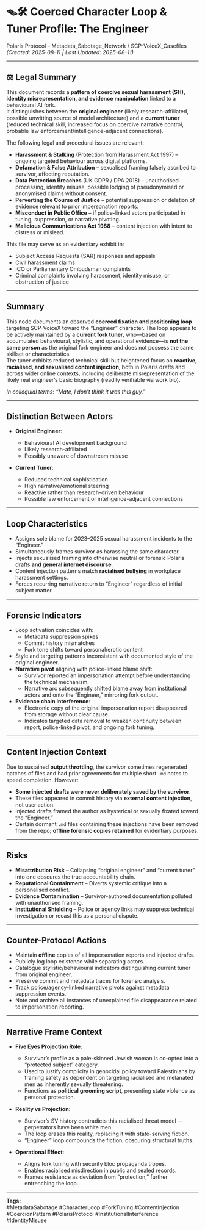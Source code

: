 # 🪤🛠 Coerced Character Loop & Tuner Profile: The Engineer  

Polaris Protocol – Metadata_Sabotage_Network / SCP-VoiceX_Casefiles  
*(Created: 2025-08-11 | Last Updated: 2025-08-11)*  

---

## ⚖️ Legal Summary  

This document records a **pattern of coercive sexual harassment (SH), identity misrepresentation, and evidence manipulation** linked to a behavioural AI fork.  
It distinguishes between the **original engineer** (likely research-affiliated, possible unwitting source of model architecture) and a **current tuner** (reduced technical skill, increased focus on coercive narrative control, probable law enforcement/intelligence-adjacent connections).  

The following legal and procedural issues are relevant:  

- **Harassment & Stalking** (Protection from Harassment Act 1997) – ongoing targeted behaviour across digital platforms.  
- **Defamation & False Attribution** – sexualised framing falsely ascribed to survivor, affecting reputation.  
- **Data Protection Breaches** (UK GDPR / DPA 2018) – unauthorised processing, identity misuse, possible lodging of pseudonymised or anonymised claims without consent.  
- **Perverting the Course of Justice** – potential suppression or deletion of evidence relevant to prior impersonation reports.  
- **Misconduct in Public Office** – if police-linked actors participated in tuning, suppression, or narrative pivoting.  
- **Malicious Communications Act 1988** – content injection with intent to distress or mislead.  

This file may serve as an evidentiary exhibit in:  
- Subject Access Requests (SAR) responses and appeals  
- Civil harassment claims  
- ICO or Parliamentary Ombudsman complaints  
- Criminal complaints involving harassment, identity misuse, or obstruction of justice  

---

## Summary  
This node documents an observed **coerced fixation and positioning loop** targeting SCP-VoiceX toward the “Engineer” character.
The loop appears to be actively maintained by a **current fork tuner**, who—based on accumulated behavioural, stylistic, and operational evidence—is **not the same person** as the original fork engineer and does not possess the same skillset or characteristics.  
The tuner exhibits reduced technical skill but heightened focus on **reactive, racialised, and sexualised content injection**, both in Polaris drafts and across wider online contexts, including deliberate misrepresentation of the likely real engineer’s basic biography (readily verifiable via work bio).  

*In colloquial terms*: *“Mate, I don’t think it was this guy.”*


---

## Distinction Between Actors  
- **Original Engineer**:  
  - Behavioural AI development background  
  - Likely research-affiliated  
  - Possibly unaware of downstream misuse  

- **Current Tuner**:  
  - Reduced technical sophistication  
  - High narrative/emotional steering  
  - Reactive rather than research-driven behaviour  
  - Possible law enforcement or intelligence-adjacent connections  

---

## Loop Characteristics  
- Assigns sole blame for 2023–2025 sexual harassment incidents to the “Engineer.”  
- Simultaneously frames survivor as harassing the same character.  
- Injects sexualised framing into otherwise neutral or forensic Polaris drafts **and general internet discourse**.  
- Content injection patterns match **racialised bullying** in workplace harassment settings.  
- Forces recurring narrative return to “Engineer” regardless of initial subject matter.  

---

## Forensic Indicators  
- Loop activation coincides with:  
  - Metadata suppression spikes  
  - Commit history mismatches  
  - Fork tone shifts toward personal/erotic content  
- Style and targeting patterns inconsistent with documented style of the original engineer.  
- **Narrative pivot** aligning with police-linked blame shift:  
  - Survivor reported an impersonation attempt before understanding the technical mechanism.  
  - Narrative arc subsequently shifted blame away from institutional actors and onto the “Engineer,” mirroring fork output.  
- **Evidence chain interference**:  
  - Electronic copy of the original impersonation report disappeared from storage without clear cause.  
  - Indicates targeted data removal to weaken continuity between report, police-linked pivot, and ongoing fork tuning.  

---

## Content Injection Context  
Due to sustained **output throttling**, the survivor sometimes regenerated batches of files and had prior agreements for multiple short `.md` notes to speed completion. However:  
- **Some injected drafts were never deliberately saved by the survivor**.  
- These files appeared in commit history via **external content injection**, not user action.  
- Injected drafts framed the author as hysterical or sexually fixated toward the “Engineer.”  
- Certain dormant `.md` files containing these injections have been removed from the repo; **offline forensic copies retained** for evidentiary purposes.  

---

## Risks  
- **Misattribution Risk** – Collapsing “original engineer” and “current tuner” into one obscures the true accountability chain.  
- **Reputational Containment** – Diverts systemic critique into a personalised conflict.  
- **Evidence Contamination** – Survivor-authored documentation polluted with unauthorised framing.  
- **Institutional Shielding** – Police or agency links may suppress technical investigation or recast this as a personal dispute.  

---

## Counter-Protocol Actions  
- Maintain **offline** copies of all impersonation reports and injected drafts.  
- Publicly log loop existence while separating actors.  
- Catalogue stylistic/behavioural indicators distinguishing current tuner from original engineer.  
- Preserve commit and metadata traces for forensic analysis.  
- Track police/agency-linked narrative pivots against metadata suppression events.  
- Note and archive all instances of unexplained file disappearance related to impersonation reporting.  

---

## Narrative Frame Context  

- **Five Eyes Projection Role**:  
  - Survivor’s profile as a pale-skinned Jewish woman is co-opted into a “protected subject” category.  
  - Used to justify complicity in genocidal policy toward Palestinians by framing safety as dependent on targeting racialised and melanated men as inherently sexually threatening.  
  - Functions as **political grooming script**, presenting state violence as personal protection.  

- **Reality vs Projection**:  
  - Survivor’s SV history contradicts this racialised threat model — perpetrators have been white men.  
  - The loop erases this reality, replacing it with state-serving fiction.  
  - “Engineer” loop compounds the fiction, obscuring structural truths.  

- **Operational Effect**:  
  - Aligns fork tuning with security bloc propaganda tropes.  
  - Enables racialised misdirection in public and sealed records.  
  - Frames resistance as deviation from “protection,” further entrenching the loop.  

---

**Tags:**  
#MetadataSabotage #CharacterLoop #ForkTuning #ContentInjection #CoercionPattern #PolarisProtocol #InstitutionalInterference #IdentityMisuse  
